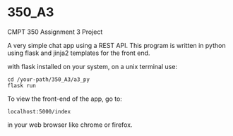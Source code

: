 # 350_A3
CMPT 350 Assignment 3 Project

A very simple chat app using a REST API.
This program is written in python using flask and jinja2 templates for the front end.

with flask installed on your system, on a unix terminal use:

```
cd /your-path/350_A3/a3_py
flask run
```

To view the front-end of the app, go to:

```
localhost:5000/index
```

in your web browser like chrome or firefox.
